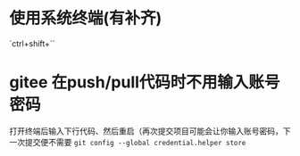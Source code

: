 # 使用系统终端(有补齐)

`ctrl+shift+``

# gitee 在push/pull代码时不用输入账号密码

打开终端后输入下行代码、然后重启（再次提交项目可能会让你输入账号密码，下一次提交便不需要
`git config --global credential.helper store`
